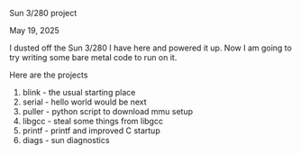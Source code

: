 Sun 3/280 project

May 19, 2025

I dusted off the Sun 3/280 I have here and powered it up.
Now I am going to try writing some bare metal code to run on it.

Here are the projects

1. blink - the usual starting place
1. serial - hello world would be next
1. puller - python script to download mmu setup
1. libgcc - steal some things from libgcc
1. printf - printf and improved C startup
1. diags - sun diagnostics
